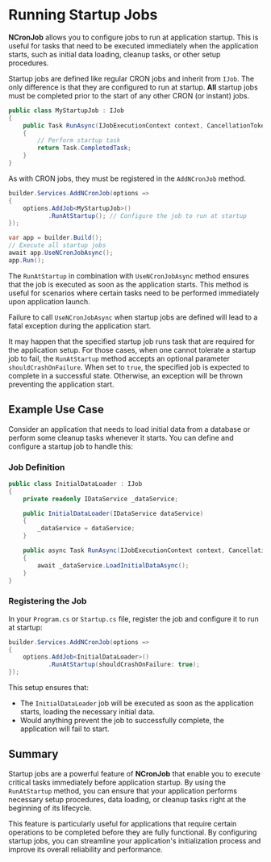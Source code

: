 # Running Startup Jobs

**NCronJob** allows you to configure jobs to run at application startup. This is useful for tasks that need to be executed immediately when the application starts, such as initial data loading, cleanup tasks, or other setup procedures.

Startup jobs are defined like regular CRON jobs and inherit from `IJob`. The only difference is that they are configured to run at startup.  **All** startup jobs must be completed prior to the start of any other CRON (or instant) jobs.

```csharp
public class MyStartupJob : IJob
{
    public Task RunAsync(IJobExecutionContext context, CancellationToken token)
    {
        // Perform startup task
        return Task.CompletedTask;
    }
}

```

As with CRON jobs, they must be registered in the `AddNCronJob` method.

```csharp
builder.Services.AddNCronJob(options => 
{
    options.AddJob<MyStartupJob>()
           .RunAtStartup(); // Configure the job to run at startup
});

var app = builder.Build();
// Execute all startup jobs
await app.UseNCronJobAsync();
app.Run();
```

The `RunAtStartup` in combination with `UseNCronJobAsync` method ensures that the job is executed as soon as the application starts. This method is useful for scenarios where certain tasks need to be performed immediately upon application launch.

Failure to call `UseNCronJobAsync` when startup jobs are defined will lead to a fatal exception during the application start.

It may happen that the specified startup job runs task that are required for the application setup. For those cases, when one cannot tolerate a startup job to fail, the `RunAtStartup` method accepts an optional parameter `shouldCrashOnFailure`. When set to `true`, the specified job is expected to complete in a successful state. Otherwise, an exception will be thrown preventing the application start.

## Example Use Case

Consider an application that needs to load initial data from a database or perform some cleanup tasks whenever it starts. You can define and configure a startup job to handle this:

### Job Definition

```csharp
public class InitialDataLoader : IJob
{
    private readonly IDataService _dataService;

    public InitialDataLoader(IDataService dataService)
    {
        _dataService = dataService;
    }

    public async Task RunAsync(IJobExecutionContext context, CancellationToken token)
    {
        await _dataService.LoadInitialDataAsync();
    }
}
```

### Registering the Job

In your `Program.cs` or `Startup.cs` file, register the job and configure it to run at startup:

```csharp
builder.Services.AddNCronJob(options => 
{
    options.AddJob<InitialDataLoader>()
           .RunAtStartup(shouldCrashOnFailure: true);
});
```

This setup ensures that:
- The `InitialDataLoader` job will be executed as soon as the application starts, loading the necessary initial data.
- Would anything prevent the job to successfully complete, the application will fail to start.


## Summary

Startup jobs are a powerful feature of **NCronJob** that enable you to execute critical tasks immediately before application startup. By using the `RunAtStartup` method, you can ensure that your application performs necessary setup procedures, data loading, or cleanup tasks right at the beginning of its lifecycle.

This feature is particularly useful for applications that require certain operations to be completed before they are fully functional. By configuring startup jobs, you can streamline your application's initialization process and improve its overall reliability and performance.
